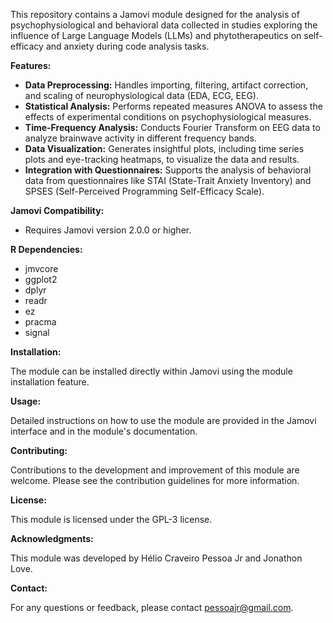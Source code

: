 This repository contains a Jamovi module designed for the analysis of psychophysiological and behavioral data collected in studies exploring the influence of Large Language Models (LLMs) and phytotherapeutics on self-efficacy and anxiety during code analysis tasks.

**Features:**

* **Data Preprocessing:** Handles importing, filtering, artifact correction, and scaling of neurophysiological data (EDA, ECG, EEG).
* **Statistical Analysis:** Performs repeated measures ANOVA to assess the effects of experimental conditions on psychophysiological measures.
* **Time-Frequency Analysis:** Conducts Fourier Transform on EEG data to analyze brainwave activity in different frequency bands.
* **Data Visualization:** Generates insightful plots, including time series plots and eye-tracking heatmaps, to visualize the data and results.
* **Integration with Questionnaires:** Supports the analysis of behavioral data from questionnaires like STAI (State-Trait Anxiety Inventory) and SPSES (Self-Perceived Programming Self-Efficacy Scale).

**Jamovi Compatibility:**

* Requires Jamovi version 2.0.0 or higher.

**R Dependencies:**

* jmvcore
* ggplot2
* dplyr
* readr
* ez
* pracma
* signal

**Installation:**

The module can be installed directly within Jamovi using the module installation feature.

**Usage:**

Detailed instructions on how to use the module are provided in the Jamovi interface and in the module's documentation.

**Contributing:**

Contributions to the development and improvement of this module are welcome. Please see the contribution guidelines for more information.

**License:**

This module is licensed under the GPL-3 license.

**Acknowledgments:**

This module was developed by Hélio Craveiro Pessoa Jr and Jonathon Love.

**Contact:**

For any questions or feedback, please contact pessoajr@gmail.com.
